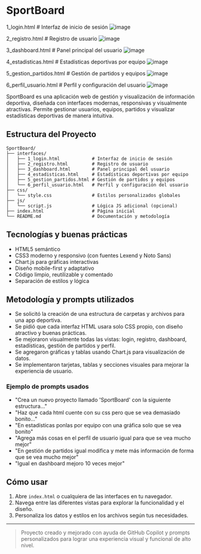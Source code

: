 # SportBoard
1_login.html            # Interfaz de inicio de sesión
![image](https://github.com/user-attachments/assets/20f5e150-23f3-4190-aad2-04ecd2c219a8)

2_registro.html         # Registro de usuario
![image](https://github.com/user-attachments/assets/1428c1ce-07a6-489f-a3e0-4ac5893fbf27)

3_dashboard.html        # Panel principal del usuario
![image](https://github.com/user-attachments/assets/013f05bb-a82a-46e5-9449-107b87327362)

4_estadisticas.html     # Estadísticas deportivas por equipo
![image](https://github.com/user-attachments/assets/8843679b-2a99-40cb-a371-86aa7b5d32c7)

5_gestion_partidos.html # Gestión de partidos y equipos
![image](https://github.com/user-attachments/assets/aa1e4441-06e4-4d41-bc54-74cfa6e259f3)

6_perfil_usuario.html   # Perfil y configuración del usuario
![image](https://github.com/user-attachments/assets/79c4ff14-c320-4966-8b24-1ba94ce730a1)

SportBoard es una aplicación web de gestión y visualización de información deportiva, diseñada con interfaces modernas, responsivas y visualmente atractivas. Permite gestionar usuarios, equipos, partidos y visualizar estadísticas deportivas de manera intuitiva.

## Estructura del Proyecto

```
SportBoard/
├── interfaces/
│   ├── 1_login.html            # Interfaz de inicio de sesión
│   ├── 2_registro.html         # Registro de usuario
│   ├── 3_dashboard.html        # Panel principal del usuario
│   ├── 4_estadisticas.html     # Estadísticas deportivas por equipo
│   ├── 5_gestion_partidos.html # Gestión de partidos y equipos
│   └── 6_perfil_usuario.html   # Perfil y configuración del usuario
├── css/
│   └── style.css               # Estilos personalizados globales
├── js/
│   └── script.js               # Lógica JS adicional (opcional)
├── index.html                  # Página inicial
└── README.md                   # Documentación y metodología
```

## Tecnologías y buenas prácticas
- HTML5 semántico
- CSS3 moderno y responsivo (con fuentes Lexend y Noto Sans)
- Chart.js para gráficas interactivas
- Diseño mobile-first y adaptativo
- Código limpio, reutilizable y comentado
- Separación de estilos y lógica

## Metodología y prompts utilizados
- Se solicitó la creación de una estructura de carpetas y archivos para una app deportiva.
- Se pidió que cada interfaz HTML usara solo CSS propio, con diseño atractivo y buenas prácticas.
- Se mejoraron visualmente todas las vistas: login, registro, dashboard, estadísticas, gestión de partidos y perfil.
- Se agregaron gráficas y tablas usando Chart.js para visualización de datos.
- Se implementaron tarjetas, tablas y secciones visuales para mejorar la experiencia de usuario.

### Ejemplo de prompts usados
- "Crea un nuevo proyecto llamado 'SportBoard' con la siguiente estructura..."
- "Haz que cada html cuente con su css pero que se vea demasiado bonito..."
- "En estadísticas ponlas por equipo con una gráfica solo que se vea bonito"
- "Agrega más cosas en el perfil de usuario igual para que se vea mucho mejor"
- "En gestión de partidos igual modifica y mete más información de forma que se vea mucho mejor"
- "Igual en dashboard mejoro 10 veces mejor"

## Cómo usar
1. Abre `index.html` o cualquiera de las interfaces en tu navegador.
2. Navega entre las diferentes vistas para explorar la funcionalidad y el diseño.
3. Personaliza los datos y estilos en los archivos según tus necesidades.

---

> Proyecto creado y mejorado con ayuda de GitHub Copilot y prompts personalizados para lograr una experiencia visual y funcional de alto nivel.
